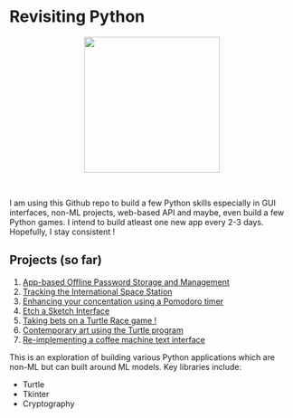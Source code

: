 # Revisiting Python
<p align='center'>
<img src = 'https://github.com/SwamiKannan/Revisiting_Python/blob/main/cover.png' width="240">
</p><br>

I am using this Github repo to build a few Python skills especially in GUI interfaces, non-ML projects, web-based API and maybe, even build a few Python games. I intend to build atleast one new app every 2-3 days. Hopefully, I stay consistent !

## Projects (so far)
<ol>
  <li> <a href="https://github.com/SwamiKannan/Revisiting-Python/tree/main/Offline%20Password%20Manager">App-based Offline Password Storage and Management</a> </li>
  <li> <a href="https://github.com/SwamiKannan/Revisiting-Python/tree/main/ISS%20Sighting">Tracking the International Space Station</a> </li>
  <li> <a href="https://github.com/SwamiKannan/Revisiting-Python/tree/main/Pomodoro">Enhancing your concentation using a Pomodoro timer</a> </li>
  <li> <a href="https://github.com/SwamiKannan/Revisiting-Python/tree/main/Etch-a-sketch">Etch a Sketch Interface</a> </li>
  <li> <a href="https://github.com/SwamiKannan/Revisiting-Python/tree/main/Turtle%20race">Taking bets on a Turtle Race game ! </a> </li>
  <li> <a href="https://github.com/SwamiKannan/Revisiting-Python/tree/main/Turtle%20Art">Contemporary art using the Turtle program </a></li>
  <li> <a href="https://github.com/SwamiKannan/Revisiting-Python/tree/main/CoffeeMachine">Re-implementing a coffee machine text interface </a></li>
  </ol>
  
This is an exploration of building various Python applications which are non-ML but can built around ML models. Key libraries include:
<ul>
  <li>Turtle</li>
  <li>Tkinter</li>
  <li>Cryptography</li>
  </ul>
  
  
